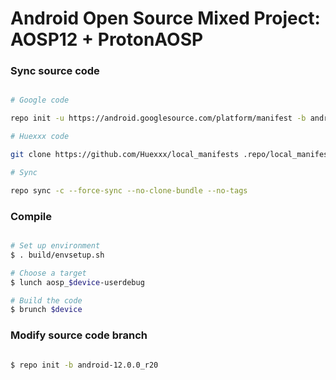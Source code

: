 # Android Open Source Mixed Project: AOSP12 + ProtonAOSP #

### Sync source code ###

```bash

# Google code

repo init -u https://android.googlesource.com/platform/manifest -b android-12.0.0_r20 --depth=1

# Huexxx code

git clone https://github.com/Huexxx/local_manifests .repo/local_manifests -b 12sc

# Sync

repo sync -c --force-sync --no-clone-bundle --no-tags
```

### Compile ###

```bash

# Set up environment
$ . build/envsetup.sh

# Choose a target
$ lunch aosp_$device-userdebug

# Build the code
$ brunch $device
```

### Modify source code branch ###

```bash

$ repo init -b android-12.0.0_r20

```
